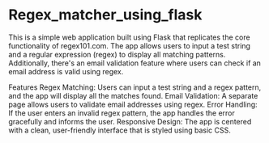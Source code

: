# Regex_matcher_using_flask

This is a simple web application built using Flask that replicates the core functionality of regex101.com. The app allows users to input a test string and a regular expression (regex) to display all matching patterns. Additionally, there's an email validation feature where users can check if an email address is valid using regex.

Features
Regex Matching: Users can input a test string and a regex pattern, and the app will display all the matches found.
Email Validation: A separate page allows users to validate email addresses using regex.
Error Handling: If the user enters an invalid regex pattern, the app handles the error gracefully and informs the user.
Responsive Design: The app is centered with a clean, user-friendly interface that is styled using basic CSS.
